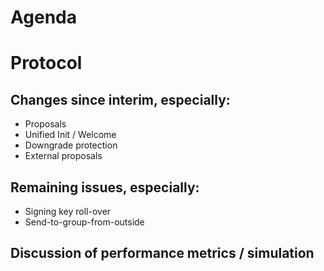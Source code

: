 # Agenda

# Protocol

## Changes since interim, especially:
- Proposals
 - Unified Init / Welcome
 - Downgrade protection
 - External proposals
## Remaining issues, especially:
 - Signing key roll-over
 - Send-to-group-from-outside
## Discussion of performance metrics / simulation
